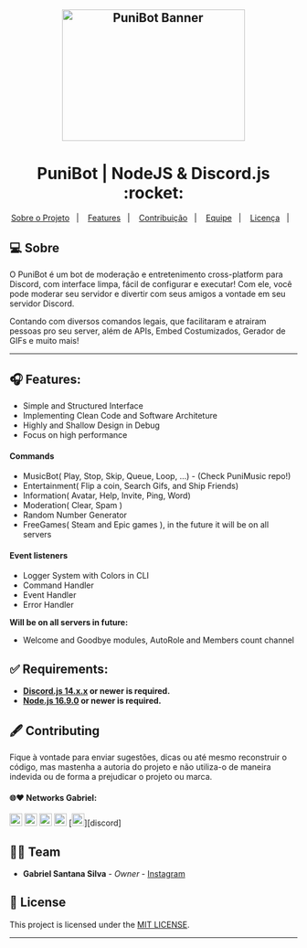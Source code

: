 
<h2 align="center">
    <img alt="PuniBot Banner" title="" src="https://user-images.githubusercontent.com/53992405/217692500-68ba817c-641e-4f58-aa1c-f1e4a1c6d50e.png" height="230px" width="320px" />
</h2>

<p align="center">
  <h1 align="center">PuniBot | NodeJS & Discord.js :rocket:</h1>
</p>

<p align="center">
  <a href="#-sobre">Sobre o Projeto</a>&nbsp;&nbsp;&nbsp;|&nbsp;&nbsp;&nbsp;
  <a href="#-features">Features</a>&nbsp;&nbsp;&nbsp;|&nbsp;&nbsp;&nbsp;
  <a href="#%EF%B8%8F-contributing">Contribuição</a>&nbsp;&nbsp;&nbsp;|&nbsp;&nbsp;&nbsp;
  <a href="#-networks-gabriel">Equipe</a>&nbsp;&nbsp;&nbsp;|&nbsp;&nbsp;&nbsp;
  <a href="#-license">Licença</a>&nbsp;&nbsp;&nbsp;|&nbsp;&nbsp;&nbsp;
</p>

## 💻 Sobre

O PuniBot é um bot de moderação e entretenimento cross-platform para Discord, com interface limpa, fácil de configurar e executar! Com ele, você pode moderar seu servidor e divertir com seus amigos a vontade em seu servidor Discord.
 
Contando com diversos comandos legais, que facilitaram e atrairam pessoas pro seu server, além de APIs, Embed Costumizados, Gerador de GIFs e muito mais!

___

## 🎧 Features:

* Simple and Structured Interface
* Implementing Clean Code and Software Architeture
* Highly and Shallow Design in Debug
* Focus on high performance

#### Commands

* MusicBot( Play, Stop, Skip, Queue, Loop, ...) - (Check PuniMusic repo!)
* Entertainment( Flip a coin, Search Gifs, and Ship Friends)
* Information( Avatar, Help, Invite, Ping, Word)
* Moderation( Clear, Spam )
* Random Number Generator
* FreeGames( Steam and Epic games ), in the future it will be on all servers

#### Event listeners

* Logger System with Colors in CLI
* Command Handler
* Event Handler
* Error Handler

**Will be on all servers in future:**

* Welcome and Goodbye modules, AutoRole and Members count channel

## ✅ Requirements:

* **[Discord.js 14.x.x](https://discord.js.org/#/) or newer is required.**
* **[Node.js 16.9.0](https://nodejs.org/en/) or newer is required.**

## 🖋️ Contributing

Fique à vontade para enviar sugestões, dicas ou até mesmo reconstruir o código, mas mastenha a autoria do projeto e não utiliza-o de maneira indevida ou de forma a prejudicar o projeto ou marca.

#### 🌐❤ Networks Gabriel:

[<img alt="GitHub followers Gabriel" src="https://img.shields.io/github/followers/PuniGC?label=Follow&style=social" height="22" title="Follow me"/>][github-ga]
[<img alt="Instagram Gabriel" src="https://img.shields.io/badge/Instagram-E4405F?style=for-the-badge&logo=instagram&logoColor=white&link=instagram.com/gabrielsants_dev/" height="22" />][instagram-ga]
[<img alt="Mail to Gabriel" src="https://img.shields.io/badge/-Gmail-c14438?style=flat&logo=Gmail&logoColor=white" height="22" title="gabriel04.ok@gmail.com" />][email-ga]
[<img alt="Linkedin Gabriel" src="https://img.shields.io/badge/-LinkedIn-blue?style=flat-square&logo=Linkedin&logoColor=white&link=https://www.linkedin.com/in/gabriel-santana-silva/" height="22" />][linkedin-ga]
[<img alt="Discord Profile" src="https://img.shields.io/badge/Discord-7289DA?style=for-the-badge&logo=discord&logoColor=white&link=dsc.bio/punidc" height="22" />][discord]

## 👨‍💻 Team

* **Gabriel Santana Silva** - *Owner* - [Instagram](https://www.instagram.com/gabrielsants_dev/)

## 📝 License

This project is licensed under the [MIT LICENSE][license].

---
[github-ga]: https://github.com/PuniGC
[linkedin-ga]: https://www.linkedin.com/in/gabriel-santana-silva/
[email-ga]: mailto:gabriel04.ok@gmail.com
[instagram-ga]: https://www.instagram.com/gabrielsants_dev/
[license]: LICENSE
